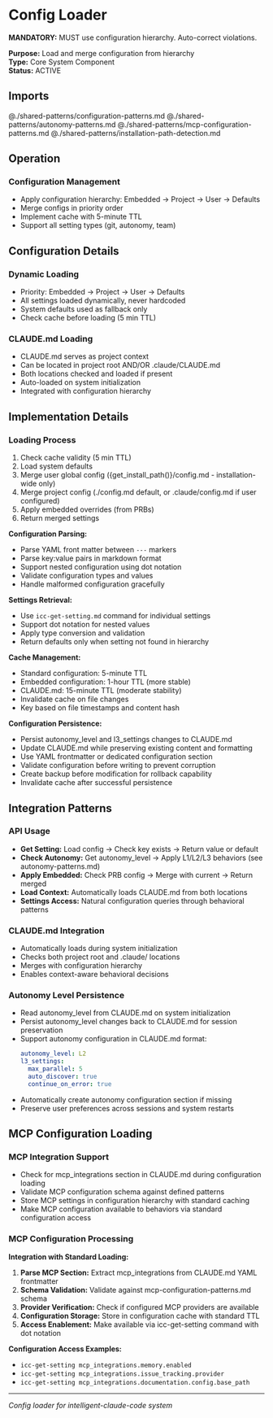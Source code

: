 # Config Loader

**MANDATORY:** MUST use configuration hierarchy. Auto-correct violations.

**Purpose:** Load and merge configuration from hierarchy  
**Type:** Core System Component  
**Status:** ACTIVE

## Imports

@./shared-patterns/configuration-patterns.md
@./shared-patterns/autonomy-patterns.md
@./shared-patterns/mcp-configuration-patterns.md
@./shared-patterns/installation-path-detection.md

## Operation

### Configuration Management
- Apply configuration hierarchy: Embedded → Project → User → Defaults
- Merge configs in priority order
- Implement cache with 5-minute TTL
- Support all setting types (git, autonomy, team)  

## Configuration Details

### Dynamic Loading
- Priority: Embedded → Project → User → Defaults
- All settings loaded dynamically, never hardcoded
- System defaults used as fallback only
- Check cache before loading (5 min TTL)

### CLAUDE.md Loading
- CLAUDE.md serves as project context
- Can be located in project root AND/OR .claude/CLAUDE.md
- Both locations checked and loaded if present
- Auto-loaded on system initialization
- Integrated with configuration hierarchy

## Implementation Details

### Loading Process
1. Check cache validity (5 min TTL)
2. Load system defaults
3. Merge user global config ({get_install_path()}/config.md - installation-wide only)
4. Merge project config (./config.md default, or .claude/config.md if user configured)
5. Apply embedded overrides (from PRBs)
6. Return merged settings

**Configuration Parsing:**
- Parse YAML front matter between `---` markers
- Parse key:value pairs in markdown format
- Support nested configuration using dot notation
- Validate configuration types and values
- Handle malformed configuration gracefully

**Settings Retrieval:**
- Use `icc-get-setting.md` command for individual settings
- Support dot notation for nested values
- Apply type conversion and validation
- Return defaults only when setting not found in hierarchy

**Cache Management:**
- Standard configuration: 5-minute TTL
- Embedded configuration: 1-hour TTL (more stable)
- CLAUDE.md: 15-minute TTL (moderate stability)
- Invalidate cache on file changes
- Key based on file timestamps and content hash

**Configuration Persistence:**
- Persist autonomy_level and l3_settings changes to CLAUDE.md
- Update CLAUDE.md while preserving existing content and formatting
- Use YAML frontmatter or dedicated configuration section
- Validate configuration before writing to prevent corruption
- Create backup before modification for rollback capability
- Invalidate cache after successful persistence

## Integration Patterns

### API Usage
- **Get Setting:** Load config → Check key exists → Return value or default
- **Check Autonomy:** Get autonomy_level → Apply L1/L2/L3 behaviors (see autonomy-patterns.md)
- **Apply Embedded:** Check PRB config → Merge with current → Return merged
- **Load Context:** Automatically loads CLAUDE.md from both locations
- **Settings Access:** Natural configuration queries through behavioral patterns

### CLAUDE.md Integration
- Automatically loads during system initialization
- Checks both project root and .claude/ locations
- Merges with configuration hierarchy
- Enables context-aware behavioral decisions

### Autonomy Level Persistence
- Read autonomy_level from CLAUDE.md on system initialization
- Persist autonomy_level changes back to CLAUDE.md for session preservation
- Support autonomy configuration in CLAUDE.md format:
  ```yaml
  autonomy_level: L2
  l3_settings:
    max_parallel: 5
    auto_discover: true
    continue_on_error: true
  ```
- Automatically create autonomy configuration section if missing
- Preserve user preferences across sessions and system restarts

## MCP Configuration Loading

### MCP Integration Support
- Check for mcp_integrations section in CLAUDE.md during configuration loading
- Validate MCP configuration schema against defined patterns
- Store MCP settings in configuration hierarchy with standard caching
- Make MCP configuration available to behaviors via standard configuration access

### MCP Configuration Processing
**Integration with Standard Loading:**
1. **Parse MCP Section:** Extract mcp_integrations from CLAUDE.md YAML frontmatter
2. **Schema Validation:** Validate against mcp-configuration-patterns.md schema
3. **Provider Verification:** Check if configured MCP providers are available
4. **Configuration Storage:** Store in configuration cache with standard TTL
5. **Access Enablement:** Make available via icc-get-setting command with dot notation

**Configuration Access Examples:**
- `icc-get-setting mcp_integrations.memory.enabled`
- `icc-get-setting mcp_integrations.issue_tracking.provider`
- `icc-get-setting mcp_integrations.documentation.config.base_path`

---
*Config loader for intelligent-claude-code system*